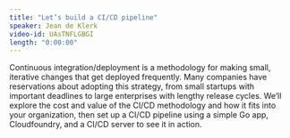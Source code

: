 ```yaml
---
title: "Let’s build a CI/CD pipeline"
speaker: Jean de Klerk
video-id: UAsTNFLGBGI
length: "0:00:00"
---
```

Continuous integration/deployment is a methodology for making small, iterative changes that get deployed frequently. Many companies have reservations about adopting this strategy, from small startups with important deadlines to large enterprises with lengthy release cycles. We’ll explore the cost and value of the CI/CD methodology and how it fits into your organization, then set up a CI/CD pipeline using a simple Go app, Cloudfoundry, and a CI/CD server to see it in action.